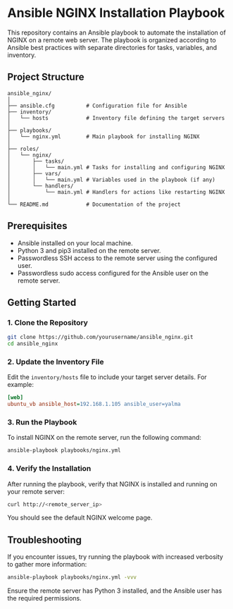 # Ansible NGINX Installation Playbook

This repository contains an Ansible playbook to automate the installation of NGINX on a remote web server. The playbook is organized according to Ansible best practices with separate directories for tasks, variables, and inventory.

## Project Structure

```plaintext
ansible_nginx/
│
├── ansible.cfg          # Configuration file for Ansible
├── inventory/
│   └── hosts            # Inventory file defining the target servers
│
├── playbooks/
│   └── nginx.yml        # Main playbook for installing NGINX
│
├── roles/
│   └── nginx/
│       ├── tasks/
│       │   └── main.yml # Tasks for installing and configuring NGINX
│       ├── vars/
│       │   └── main.yml # Variables used in the playbook (if any)
│       └── handlers/
│           └── main.yml # Handlers for actions like restarting NGINX
│
└── README.md            # Documentation of the project
```

## Prerequisites

- Ansible installed on your local machine.
- Python 3 and pip3 installed on the remote server.
- Passwordless SSH access to the remote server using the configured user.
- Passwordless sudo access configured for the Ansible user on the remote server.

## Getting Started

### 1. Clone the Repository

```bash
git clone https://github.com/yourusername/ansible_nginx.git
cd ansible_nginx
```

### 2. Update the Inventory File

Edit the `inventory/hosts` file to include your target server details. For example:

```ini
[web]
ubuntu_vb ansible_host=192.168.1.105 ansible_user=yalma
```

### 3. Run the Playbook

To install NGINX on the remote server, run the following command:

```bash
ansible-playbook playbooks/nginx.yml
```

### 4. Verify the Installation

After running the playbook, verify that NGINX is installed and running on your remote server:

```bash
curl http://<remote_server_ip>
```

You should see the default NGINX welcome page.

## Troubleshooting

If you encounter issues, try running the playbook with increased verbosity to gather more information:

```bash
ansible-playbook playbooks/nginx.yml -vvv
```

Ensure the remote server has Python 3 installed, and the Ansible user has the required permissions.

